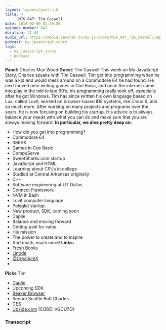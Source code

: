 ```yaml
---
layout: layouts/post.njk
title: >
      MJS 047: Tim Caswell
date: 2018-02-09 01:49:59
episode_number: 047
duration: 41:44
audio_url: https://media.devchat.tv/my-js-story/MJS_047_Tim_Caswell.mp3
podcast: my-javascript-story
tags: 
  - my_javascript_story
  - podcast
---
```


 **Panel:** Charles Max Wood **Guest:** Tim Caswell This week on My JavaScript Story, Charles speaks with Tim Caswell. Tim got into programming when he was a kid and would mess around on a Commodore 64 he had found. He next moved onto writing games in Cue Basic, and once the internet came into play in the mid to late 90’s, his programming really took off, especially after he got Windows. Tim has since written his own language based on Lua, called Luvit, worked on browser-based IDE systems, like Cloud 9, and so much more. After working on many projects and programs over the years, he is now focusing on building his startup. His advice is to always balance your needs with what you can do and make sure that you are always moving forward. **In particular, we dive pretty deep on:**
- How did you get into programming?
- Commodore 64
- 386SX
- Games in Cue Basic
- CompuServe
- SweetSharks.com startup
- JavaScript and HTML
- Learning about CPUs in college
- Studied at Central Arkansas originally
- C++
- Software engineering at UT Dallas
- Connect Framework
- NVM in Bash
- Luvit computer language
- Polyglot startup
- New product, SDK, coming soon
- Daplie
- Balance and moving forward
- Getting paid for value
- His mission
- The power to create and to inspire
- And much, much more!
**Links:&nbsp;**
- [Fresh Books](https://www.freshbooks.com/invoice?ref=11731&utm_source=pbm&utm_medium=affiliate-program&utm_influencer=419364&utm_campaign=podcast-influencers)
- [Linode](https://promo.linode.com/myangularstory/)
- [@CreationIX](https://twitter.com/creationix?ref_src=twsrc%255Egoogle%257Ctwcamp%255Eserp%257Ctwgr%255Eauthor)
- 
**Picks** Tim
- [Daplie](https://daplie.com/)
- Upcoming SDK
- [Beaker Browser](https://beakerbrowser.com/)
- Secure Scuttle Butt
Charles
- [CES](https://www.ces.tech/)
- [Upside.com](https://upside.com/travel) (CODE: VGCU7O)


### Transcript


